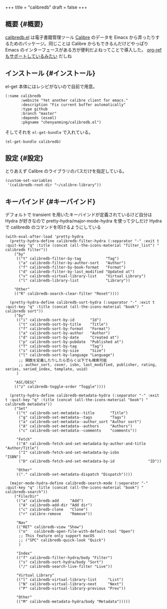 +++
title = "calibredb"
draft = false
+++

## 概要 {#概要}

[calibredb.el](https://github.com/chenyanming/calibredb.el) は電子書籍管理ツール [Calibre](https://calibre-ebook.com/) のデータを Emacs から弄ったりするためのパッケージ。同じことは Calibre からもできるんだけどやっぱり Emacs のインターフェースがある方が便利だよねってことで導入した。
[org-ref もサポートしているみたい](https://github.com/chenyanming/calibredb.el#configure-to-support-org-ref) だしね


## インストール {#インストール}

el-get 本体にはレシピがないので自前で用意。

```emacs-lisp
(:name calibredb
       :website "Yet another calibre client for emacs."
       :description "Fix current buffer automatically"
       :type github
       :branch "master"
       :depends (esxml)
       :pkgname "chenyanming/calibredb.el")
```

そしてそれを `el-get-bundle` で入れている。

```emacs-lisp
(el-get-bundle calibredb)
```


## 設定 {#設定}

とりあえず Calibre のライブラリのパスだけを指定している。

```emacs-lisp
(custom-set-variables
 '(calibredb-root-dir "~/calibre-library"))
```


## キーバインド {#キーバインド}

デフォルトで transient を用いたキーバインドが定義されているけど自分は Hydra が好きなので pretty-hydra/major-mode-hydra を使って少しだけ Hydra で calibredb のコマンドを叩けるようにしている

```emacs-lisp
(with-eval-after-load 'pretty-hydra
  (pretty-hydra-define calibredb-filter-hydra (:separator "-" :exit t :quit-key "q" :title (concat (all-the-icons-material "filter_list") " calibredb filter"))
    ("by"
     (("t" calibredb-filter-by-tag           "Tag")
      ("a" calibredb-filter-by-author-sort   "Author")
      ("f" calibredb-filter-by-book-format   "Format")
      ("d" calibredb-filter-by-last_modified "Updated at")
      ("v" calibredb-virtual-library-list    "Virtual Library")
      ("l" calibredb-library-list            "Library"))

    "Other"
    (("R" calibredb-search-clear-filter "Reset"))))

  (pretty-hydra-define calibredb-sort-hydra (:separator "-" :exit t :quit-key "q" :title (concat (all-the-icons-material "book") " calibredb sort"))
    ("by"
     (("i" calibredb-sort-by-id       "Id")
      ("t" calibredb-sort-by-title    "Title")
      ("f" calibredb-sort-by-format   "Format")
      ("a" calibredb-sort-by-author   "Author")
      ("d" calibredb-sort-by-date     "Created at")
      ("p" calibredb-sort-by-pubdate  "Published at")
      ("T" calibredb-sort-by-tag      "Tag")
      ("s" calibredb-sort-by-size     "Size")
      ("l" calibredb-sort-by-language "Language")
      ;; 関数を定義したりしたら恐らく以下でも検索可能
      ;; author_sort, cover, isbn, last_modified, publisher, rating, series, seried_index, template, uuid)
     )

    "ASC/DESC"
    (("z" calibredb-toggle-order "Toggle"))))

  (pretty-hydra-define calibredb-metadata-hydra (:separator "-" :exit t :quit-key "q" :title (concat (all-the-icons-material "book") " calibredb metadata"))
    ("Set"
     (("t" calibredb-set-metadata--title       "Title")
      ("g" calibredb-set-metadata--tags        "Tags")
      ("a" calibredb-set-metadata--author_sort "Author sort")
      ("A" calibredb-set-metadata--authors     "Authors")
      ("c" calibredb-set-metadata--comments    "comments"))

     "Fetch"
     (("A" calibredb-fetch-and-set-metadata-by-author-and-title "Author/Title")
      ("I" calibredb-fetch-and-set-metadata-by-isbn             "ISBN")
      ("D" calibredb-fetch-and-set-metadata-by-id               "ID"))

     "Other"
     (("." calibredb-set-metadata-dispatch "Dispatch"))))

  (major-mode-hydra-define calibredb-search-mode (:separator "-" :quit-key "q" :title (concat (all-the-icons-material "book") " calibredb-search"))
    ("File/Dir"
     (("a" calibredb-add     "Add")
      ("A" calibredb-add-dir "Add dir")
      ("c" calibredb-clone   "Clone")
      ("r" calibre-remove    "Remove"))

     "Nav"
     (("RET" calibredb-view "Show")
      ("o"   calibredb-open-file-with-default-tool "Open")
      ;; This feature only support macOS
      ;; ("SPC" calibredb-quick-look "Quick")
      )

     "Index"
     (("f" calibredb-filter-hydra/body "Filter")
      ("s" calibredb-sort-hydra/body "Sort")
      ("/" calibredb-search-live-filter "Live"))

     "Virtual Library"
     (("l" calibredb-virtual-library-list     "List")
      ("N" calibredb-virtual-library-next     "Next")
      ("P" calibredb-virtual-library-previous "Prev"))

     "Other"
     (("M" calibredb-metadata-hydra/body "Metadata")))))
```
